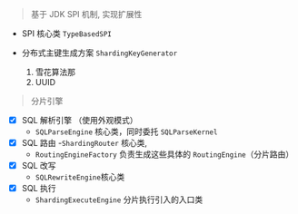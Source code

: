 > 基于 JDK SPI 机制, 实现扩展性

- SPI 核心类 `TypeBasedSPI`


- 分布式主键生成方案 `ShardingKeyGenerator`
  1. 雪花算法那
  2. UUID
  
> 分片引擎

* [x] SQL 解析引擎 （使用外观模式）
  - `SQLParseEngine` 核心类，同时委托 `SQLParseKernel`
* [x] SQL 路由
  -`ShardingRouter` 核心类, 
  - `RoutingEngineFactory` 负责生成这些具体的 `RoutingEngine`（分片路由）
* [x] SQL 改写
  - `SQLRewriteEngine`核心类
* [x] SQL 执行
  - `ShardingExecuteEngine` 分片执行引入的入口类